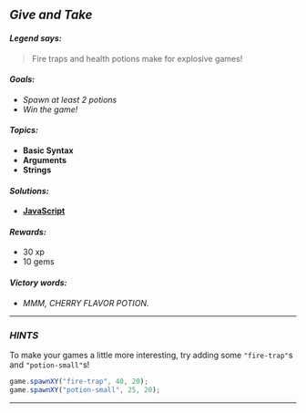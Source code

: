 ## _Give and Take_

#### _Legend says:_
> Fire traps and health potions make for explosive games!

#### _Goals:_
+ _Spawn at least 2 potions_
+ _Win the game!_

#### _Topics:_
+ **Basic Syntax**
+ **Arguments**
+ **Strings**

#### _Solutions:_
+ **[JavaScript](giveAndTake.js)**

#### _Rewards:_
+ 30 xp
+ 10 gems

#### _Victory words:_
+ _MMM, CHERRY FLAVOR POTION._

___

### _HINTS_

To make your games a little more interesting, try adding some `"fire-trap"`s and `"potion-small"`s!

```javascript
game.spawnXY("fire-trap", 40, 20);
game.spawnXY("potion-small", 25, 20);
```

___
